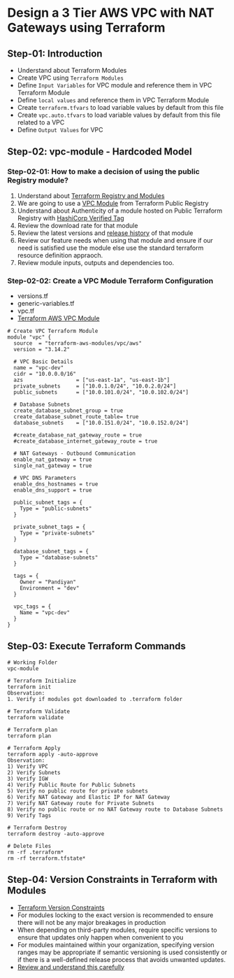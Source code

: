# Design a 3 Tier AWS VPC with NAT Gateways using Terraform

## Step-01: Introduction
- Understand about Terraform Modules
- Create VPC using `Terraform Modules`
- Define `Input Variables` for VPC module and reference them in VPC Terraform Module
- Define `local values` and reference them in VPC Terraform Module
- Create `terraform.tfvars` to load variable values by default from this file
- Create `vpc.auto.tfvars` to load variable values by default from this file related to a VPC 
- Define `Output Values` for VPC

## Step-02: vpc-module - Hardcoded Model
### Step-02-01: How to make a decision of using the public Registry module?
1. Understand about [Terraform Registry and Modules](https://registry.terraform.io/)
2. We are going to use a [VPC Module](https://registry.terraform.io/modules/terraform-aws-modules/vpc/aws/latest) from Terraform Public Registry
3. Understand about Authenticity of a module hosted on Public Terraform Registry with [HashiCorp Verified Tag](https://registry.terraform.io/modules/terraform-aws-modules/vpc/aws/latest)
4. Review the download rate for that module
5. Review the latest versions and [release history](https://github.com/terraform-aws-modules/terraform-aws-vpc/releases) of that module
6. Review our feature needs when using that module and ensure if our need is satisfied use the module else use the standard terraform resource definition appraoch. 
7. Review module inputs, outputs and dependencies too. 
### Step-02-02: Create a VPC Module Terraform Configuration 
- versions.tf
- generic-variables.tf
- vpc.tf
- [Terraform AWS VPC Module](https://registry.terraform.io/modules/terraform-aws-modules/vpc/aws/latest)
```t
# Create VPC Terraform Module
module "vpc" {
  source  = "terraform-aws-modules/vpc/aws"
  version = "3.14.2"

  # VPC Basic Details
  name = "vpc-dev"
  cidr = "10.0.0.0/16"   
  azs                 = ["us-east-1a", "us-east-1b"]
  private_subnets     = ["10.0.1.0/24", "10.0.2.0/24"]
  public_subnets      = ["10.0.101.0/24", "10.0.102.0/24"]

  # Database Subnets
  create_database_subnet_group = true
  create_database_subnet_route_table= true
  database_subnets    = ["10.0.151.0/24", "10.0.152.0/24"]

  #create_database_nat_gateway_route = true
  #create_database_internet_gateway_route = true

  # NAT Gateways - Outbound Communication
  enable_nat_gateway = true
  single_nat_gateway = true

  # VPC DNS Parameters
  enable_dns_hostnames = true
  enable_dns_support = true

  public_subnet_tags = {
    Type = "public-subnets"
  }

  private_subnet_tags = {
    Type = "private-subnets"
  }

  database_subnet_tags = {
    Type = "database-subnets"
  }

  tags = {
    Owner = "Pandiyan"
    Environment = "dev"
  }

  vpc_tags = {
    Name = "vpc-dev"
  }
}
```

## Step-03: Execute Terraform Commands
```t
# Working Folder
vpc-module

# Terraform Initialize
terraform init
Observation:
1. Verify if modules got downloaded to .terraform folder

# Terraform Validate
terraform validate

# Terraform plan
terraform plan

# Terraform Apply
terraform apply -auto-approve
Observation:
1) Verify VPC
2) Verify Subnets
3) Verify IGW
4) Verify Public Route for Public Subnets
5) Verify no public route for private subnets
6) Verify NAT Gateway and Elastic IP for NAT Gateway
7) Verify NAT Gateway route for Private Subnets
8) Verify no public route or no NAT Gateway route to Database Subnets
9) Verify Tags

# Terraform Destroy
terraform destroy -auto-approve

# Delete Files
rm -rf .terraform*
rm -rf terraform.tfstate*
```
## Step-04: Version Constraints in Terraform with Modules
- [Terraform Version Constraints](https://www.terraform.io/docs/language/expressions/version-constraints.html)
- For modules locking to the exact version is recommended to ensure there will not be any major breakages in production
- When depending on third-party modules, require specific versions to ensure that updates only happen when convenient to you
- For modules maintained within your organization, specifying version ranges may be appropriate if semantic versioning is used consistently or if there is a well-defined release process that avoids unwanted updates.
- [Review and understand this carefully](https://www.terraform.io/docs/language/expressions/version-constraints.html#terraform-core-and-provider-versions)